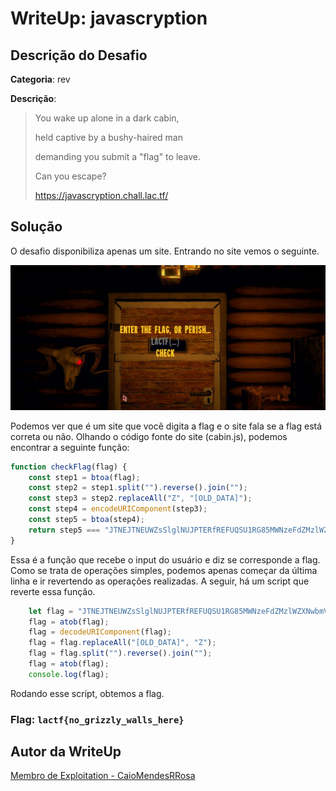 # WriteUp: javascryption
## Descrição do Desafio
**Categoria**: rev

**Descrição**:
> You wake up alone in a dark cabin,
> 
> held captive by a bushy-haired man
> 
> demanding you submit a "flag" to leave.
> 
> Can you escape?
> 
> https://javascryption.chall.lac.tf/

## Solução
O desafio disponibiliza apenas um site. Entrando no site vemos o seguinte.

![image](./assets/javascription.png)

Podemos ver que é um site que você digita a flag e o site fala se a flag está correta ou não. Olhando o código fonte do site (cabin.js), podemos encontrar a seguinte função:

```js
function checkFlag(flag) {
    const step1 = btoa(flag);
    const step2 = step1.split("").reverse().join("");
    const step3 = step2.replaceAll("Z", "[OLD_DATA]");
    const step4 = encodeURIComponent(step3);
    const step5 = btoa(step4);
    return step5 === "JTNEJTNEUWZsSlglNUJPTERfREFUQSU1RG85MWNzeFdZMzlWZXNwbmVwSjMlNUJPTERfREFUQSU1RGY5bWI3JTVCT0xEX0RBVEElNURHZGpGR2I=";
}
```
Essa é a função que recebe o input do usuário e diz se corresponde a flag. Como se trata de operações simples, podemos apenas começar da última linha e ir revertendo as operações realizadas. A seguir, há um script
que reverte essa função.
```js
    let flag = "JTNEJTNEUWZsSlglNUJPTERfREFUQSU1RG85MWNzeFdZMzlWZXNwbmVwSjMlNUJPTERfREFUQSU1RGY5bWI3JTVCT0xEX0RBVEElNURHZGpGR2I=";
    flag = atob(flag);
    flag = decodeURIComponent(flag);
    flag = flag.replaceAll("[OLD_DATA]", "Z");
    flag = flag.split("").reverse().join("");
    flag = atob(flag);
    console.log(flag);
```
Rodando esse script, obtemos a flag.

### Flag: `lactf{no_grizzly_walls_here}`

## Autor da WriteUp
[Membro de Exploitation - CaioMendesRRosa](https://github.com/CaioMendesRRosa)

